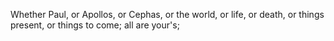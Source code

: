 Whether Paul, or Apollos, or Cephas, or the world, or life, or death, or things present, or things to come; all are your's;
